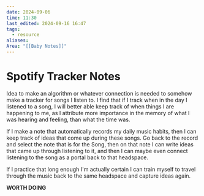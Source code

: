 ```yaml
---
date: 2024-09-06
time: 11:30
last_edited: 2024-09-16 16:47
tags:
  - resource
aliases: 
Area: "[[Baby Notes]]"
---
```

# Spotify Tracker Notes
Idea to make an algorithm or whatever connection is needed to somehow make a tracker for songs I listen to. I find that if I track when in the day I listened to a song, I will better able keep track of when things I are happening to me, as I attribute more importance in the memory of what I was hearing and feeling, than what the time was.

If I make a note that automatically records my daily music habits, then I can keep track of ideas that come up during these songs. Go back to the record and select the note that is for the Song, then on that note I can write ideas that came up through listening to it, and then I can maybe even connect listening to the song as a portal back to that headspace.

If I practice that long enough I'm actually certain I can train myself to travel through the music back to the same headspace and capture ideas again.

**WORTH DOING**
